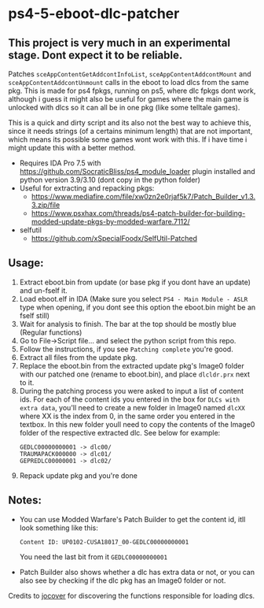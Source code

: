 # ps4-5-eboot-dlc-patcher

## This project is very much in an experimental stage. Dont expect it to be reliable.


Patches `sceAppContentGetAddcontInfoList`, `sceAppContentAddcontMount` and `sceAppContentAddcontUnmount` calls in the eboot to load dlcs from the same pkg. This is made for ps4 fpkgs, running on ps5, where dlc fpkgs dont work, although i guess it might also be useful for games where the main game is unlocked with dlcs so it can all be in one pkg (like some telltale games).

This is a quick and dirty script and its also not the best way to achieve this, since it needs strings (of a certains minimum length) that are not important, which means its possible some games wont work with this. If i have time i might update this with a better method.

- Requires IDA Pro 7.5 with https://github.com/SocraticBliss/ps4_module_loader plugin installed and python version 3.9/3.10 (dont copy in the python folder)
- Useful for extracting and repacking pkgs: 
  - https://www.mediafire.com/file/xw0zn2e0rjaf5k7/Patch_Builder_v1.3.3.zip/file
  - https://www.psxhax.com/threads/ps4-patch-builder-for-building-modded-update-pkgs-by-modded-warfare.7112/
- selfutil
  - https://github.com/xSpecialFoodx/SelfUtil-Patched


## Usage:
1. Extract eboot.bin from update (or base pkg if you dont have an update) and un-fself it.
1. Load eboot.elf in IDA (Make sure you select `PS4 - Main Module - ASLR` type when opening, if you dont see this option the eboot.bin might be an fself still)
1. Wait for analysis to finish. The bar at the top should be mostly blue (Regular functions)
1. Go to File->Script file... and select the python script from this repo.
1. Follow the instructions, if you see `Patching complete` you're good.
1. Extract all files from the update pkg.
1. Replace the eboot.bin from the extracted update pkg's Image0 folder with our patched one (rename to eboot.bin), and place `dlcldr.prx` next to it.
1. During the patching process you were asked to input a list of content ids. For each of the content ids you entered in the box for `DLCs with extra data`, you'll need to create a new folder in Image0 named `dlcXX` where XX is the index from 0, in the same order you entered in the textbox. In this new folder youll need to copy the contents of the Image0 folder of the respective extracted dlc. See below for example:
    ```
    GEDLC00000000001 -> dlc00/
    TRAUMAPACK000000 -> dlc01/
    GEPREDLC00000001 -> dlc02/
    ```
1. Repack update pkg and you're done

## Notes:
- You can use Modded Warfare's Patch Builder to get the content id, itll look something like this:
  ```
  Content ID: UP0102-CUSA18017_00-GEDLC00000000001
  ```
  You need the last bit from it `GEDLC00000000001`

- Patch Builder also shows whether a dlc has extra data or not, or you can also see by checking if the dlc pkg has an Image0 folder or not.


Credits to [jocover](https://github.com/jocover) for discovering the functions responsible for loading dlcs.
